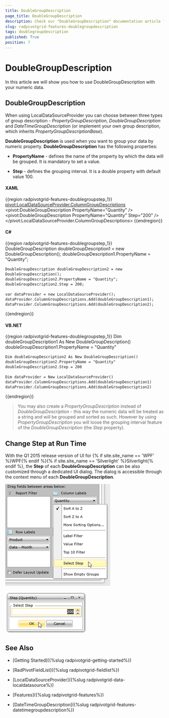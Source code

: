 ```yaml
---
title: DoubleGroupDescription
page_title: DoubleGroupDescription
description: Check our "DoubleGroupDescription" documentation article for the RadPivotGrid WPF control.
slug: radpivotgrid-features-doublegroupdescription
tags: doublegroupdescription
published: True
position: 7
---
```


# DoubleGroupDescription

In this article we will show you how to use DoubleGroupDescription with your numeric data.

## DoubleGroupDescription

When using LocalDataSourceProvider you can choose between three types of group description - *PropertyGroupDescription, DoubleGroupDescription* and *DateTimeGroupDescription* (or implement your own group description, which inherits *PropertyGroupDescriptionBase*). 

__DoubleGroupDescription__ is used when you want to group your data by numeric property. __DoubleGroupDescription__ has the following properties:

* __PropertyName__ - defines the name of the property by which the data will be grouped. It is mandatory to set a value.            

* __Step__ - defines the grouping interval. It is a double property with default value 100.

#### __XAML__

{{region radpivotgrid-features-doublegroupstep_1}}
	<pivot:LocalDataSourceProvider.ColumnGroupDescriptions>
	    <pivot:DoubleGroupDescription PropertyName="Quantity" />
		<pivot:DoubleGroupDescription PropertyName="Quantity" Step="200" />
	</pivot:LocalDataSourceProvider.ColumnGroupDescriptions>
{{endregion}}

#### __C#__

{{region radpivotgrid-features-doublegroupstep_1}}
	DoubleGroupDescription doubleGroupDescription1 = new DoubleGroupDescription();
	doubleGroupDescription1.PropertyName = "Quantity";

	DoubleGroupDescription doubleGroupDescription2 = new DoubleGroupDescription();
	doubleGroupDescription2.PropertyName = "Quantity";
	doubleGroupDescription2.Step = 200;

	var dataProvider = new LocalDataSourceProvider();
	dataProvider.ColumnGroupDescriptions.Add(doubleGroupDescription1);
	dataProvider.ColumnGroupDescriptions.Add(doubleGroupDescription2);
{{endregion}}

#### __VB.NET__

{{region radpivotgrid-features-doublegroupstep_1}}
	Dim doubleGroupDescription1 As New DoubleGroupDescription()
	doubleGroupDescription1.PropertyName = "Quantity"
	
	Dim doubleGroupDescription2 As New DoubleGroupDescription()
	doubleGroupDescription2.PropertyName = "Quantity"
	doubleGroupDescription2.Step = 200
	
	Dim dataProvider = New LocalDataSourceProvider()
	dataProvider.ColumnGroupDescriptions.Add(doubleGroupDescription1)
	dataProvider.ColumnGroupDescriptions.Add(doubleGroupDescription2)
{{endregion}}

>You may also create a *PropertyGroupDescription* instead of *DoubleGroupDescription* - this way the numeric data will be treated as a string and will be grouped and sorted as such. However by using *PropertyGroupDescription* you will loose the grouping interval feature of the *DoubleGroupDescription* (the *Step* property).

## Change Step at Run Time

With the Q1 2015 release version of UI for {% if site.site_name == 'WPF' %}WPF{% endif %}{% if site.site_name == 'Silverlight' %}Silverlight{% endif %}, the __Step__ of each __DoubleGroupDescription__ can be also customized through a dedicated UI dialog. The dialog is accessible through the context menu of each __DoubleGroupDescription__. 

![Rad Pivot Grid Features Double Group 01](images/RadPivotGrid_Features_DoubleGroup_01.png)

![Rad Pivot Grid Features Double Group 02](images/RadPivotGrid_Features_DoubleGroup_02.png)

## See Also

 * [Getting Started]({%slug radpivotgrid-getting-started%})

 * [RadPivotFieldList]({%slug radpivotgrid-fieldlist%})

 * [LocalDataSourceProvider]({%slug radpivotgrid-data-localdatasource%})

 * [Features]({%slug radpivotgrid-features%})
 
 * [DateTimeGroupDescription]({%slug radpivotgrid-features-datetimegroupdescription%})

